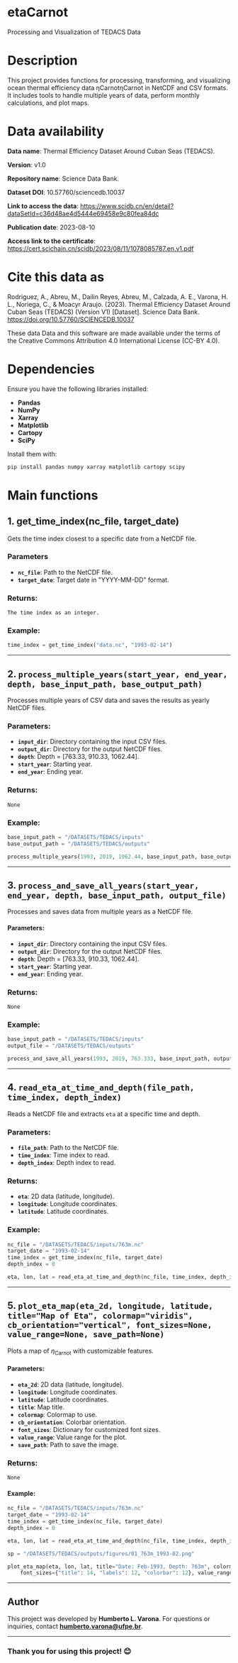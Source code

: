 # etaCarnot

Processing and Visualization of TEDACS Data

# Description

This project provides functions for processing, transforming, and visualizing ocean thermal efficiency data ηCarnotηCarnot​ in NetCDF and CSV formats. It includes tools to handle multiple years of data, perform monthly calculations, and plot maps.

# Data availability

**Data name**: Thermal Efficiency Dataset Around Cuban Seas (TEDACS).

**Version**: v1.0

**Repository name**: Science Data Bank.

**Dataset DOI**:  10.57760/sciencedb.10037

**Link to access the data**: https://www.scidb.cn/en/detail?dataSetId=c36d48ae4d5444e69458e9c80fea84dc

**Publication date**: 2023-08-10

**Access link to the certificate**: https://cert.scichain.cn/scidb/2023/08/11/1078085787.en.v1.pdf

# Cite this data as

Rodriguez, A., Abreu, M., Dailin Reyes, Abreu, M., Calzada, A. E., Varona, H. L., Noriega, C., & Moacyr Araujo. (2023). Thermal Efficiency Dataset Around Cuban Seas (TEDACS) (Version V1) [Dataset]. Science Data Bank. https://doi.org/10.57760/SCIENCEDB.10037 

These data Data and this software are made available under the terms of the Creative Commons Attribution 4.0 International License (CC-BY 4.0).

# Dependencies

Ensure you have the following libraries installed:

- **Pandas**
- **NumPy**
- **Xarray**
- **Matplotlib**
- **Cartopy**
- **SciPy** 

Install them with:

```sh
pip install pandas numpy xarray matplotlib cartopy scipy
```

# Main functions

## 1. get_time_index(nc_file, target_date)

Gets the time index closest to a specific date from a NetCDF file.

### Parameters

- **`nc_file`**: Path to the NetCDF file.
- **`target_date`**: Target date in "YYYY-MM-DD" format.

### Returns:

    The time index as an integer.

### Example:

```python
time_index = get_time_index("data.nc", "1993-02-14")
```

---

## 2. `process_multiple_years(start_year, end_year, depth, base_input_path, base_output_path)`

Processes multiple years of CSV data and saves the results as yearly NetCDF files.

### Parameters:

- **`input_dir`**: Directory containing the input CSV files.
- **`output_dir`**: Directory for the output NetCDF files.
- **`depth`**: Depth = [763.33, 910.33, 1062.44].
- **`start_year`**: Starting year.
- **`end_year`**: Ending year.

### Returns:

    None

### Example:

```python
base_input_path = "/DATASETS/TEDACS/inputs"
base_output_path = "/DATASETS/TEDACS/outputs"

process_multiple_years(1993, 2019, 1062.44, base_input_path, base_output_path)
```

---

## 3. `process_and_save_all_years(start_year, end_year, depth, base_input_path, output_file)`

Processes and saves data from multiple years as a NetCDF file.

#### Parameters:

- **`input_dir`**: Directory containing the input CSV files.
- **`output_dir`**: Directory for the output NetCDF files.
- **`depth`**: Depth = [763.33, 910.33, 1062.44].
- **`start_year`**: Starting year.
- **`end_year`**: Ending year.

### Returns:

    None
    
### Example:

```python
base_input_path = "/DATASETS/TEDACS/inputs"
output_file = "/DATASETS/TEDACS/outputs"

process_and_save_all_years(1993, 2019, 763.333, base_input_path, output_file) 
```

---

## 4. `read_eta_at_time_and_depth(file_path, time_index, depth_index)`

Reads a NetCDF file and extracts `eta` at a specific time and depth.

### Parameters:

- **`file_path`**: Path to the NetCDF file.
- **`time_index`**: Time index to read.
- **`depth_index`**: Depth index to read.

### Returns:

- **`eta`**: 2D data (latitude, longitude).
- **`longitude`**: Longitude coordinates. 
- **`latitude`**: Latitude coordinates.

### Example:

```python
nc_file = "/DATASETS/TEDACS/inputs/763m.nc"
target_date = "1993-02-14"
time_index = get_time_index(nc_file, target_date)
depth_index = 0

eta, lon, lat = read_eta_at_time_and_depth(nc_file, time_index, depth_index)
```

---   

## 5. `plot_eta_map(eta_2d, longitude, latitude, title="Map of Eta", colormap="viridis", cb_orientation="vertical", font_sizes=None, value_range=None, save_path=None)`

Plots a map of $\eta_{\mathrm{Carnot}}$ with customizable features.

#### Parameters:

- **`eta_2d`**: 2D data (latitude, longitude).
- **`longitude`**: Longitude coordinates.
- **`latitude`**: Latitude coordinates.
- **`title`**: Map title.
- **`colormap`**: Colormap to use.
- **`cb_orientation`**: Colorbar orientation.
- **`font_sizes`**: Dictionary for customized font sizes.
- **`value_range`**: Value range for the plot.
- **`save_path`**: Path to save the image.

### Returns:

    None
    
#### Example:

```python
nc_file = "/DATASETS/TEDACS/inputs/763m.nc"
target_date = "1993-02-14"
time_index = get_time_index(nc_file, target_date)
depth_index = 0

eta, lon, lat = read_eta_at_time_and_depth(nc_file, time_index, depth_index)

sp = "/DATASETS/TEDACS/outputs/figures/01_763m_1993-02.png"

plot_eta_map(eta, lon, lat, title="Date: Feb-1993, Depth: 763m", colormap="viridis", cb_orientation="horizontal",
    font_sizes={"title": 14, "labels": 12, "colorbar": 12}, value_range=(0.55, 0.85, 15), save_path=sp)
```

---  

## Author

This project was developed by **Humberto L. Varona**. For questions or inquiries, contact **humberto.varona@ufpe.br**.

---

### Thank you for using this project! 😊 



